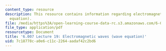 ```yaml
---
content_type: resource
description: This resource contains information regarding electromagnetic waves (wave
  equation).
file: /media/https%3A/open-learning-course-data-rc.s3.amazonaws.com/6-007-electromagnetic-energy-from-motors-to-lasers-spring-2011/7c18778ca0e6c11c2264aadaf42c2bd6_MIT6_007S11_lec19.pdf
file_type: application/pdf
resourcetype: Document
title: '6.007 Lecture 19: Electromagnetic waves (wave equation)'
uid: 7c18778c-a0e6-c11c-2264-aadaf42c2bd6
---
```

